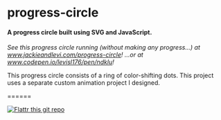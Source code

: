 # progress-circle

#### A progress circle built using SVG and JavaScript.

_See this progress circle running (without making any progress...) at www.jackieandlevi.com/progress-circle!_
_...or at www.codepen.io/levisl176/pen/ndklu!_

This progress circle consists of a ring of color-shifting dots. This project uses a separate custom animation project I designed.

======

[![Flattr this git repo](http://api.flattr.com/button/flattr-badge-large.png)](https://flattr.com/submit/auto?user_id=levisl176&url=github.com/levisl176/progress-circle&title=progress-circle&language=javascript&tags=github&category=software)

